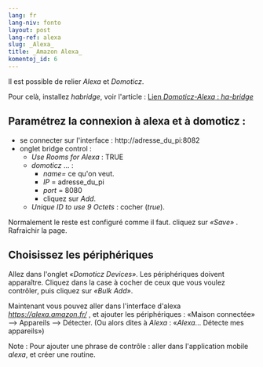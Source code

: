 ```yaml
---
lang: fr
lang-niv: fonto
layout: post
lang-ref: alexa
slug: _Alexa_
title: _Amazon Alexa_
komentoj_id: 6
---
```


Il est possible de relier _Alexa_ et _Domoticz_.

Pour celà, installez _habridge_, voir l'article :
[Lien _Domoticz-Alexa_ : _ha-bridge_](2021-08-14-habridge.md)


## Paramétrez la connexion à alexa et à domoticz :
- se connecter sur l'interface : http://adresse_du_pi:8082
- onglet bridge control :
  - _Use Rooms for Alexa_ : TRUE
  - _domoticz_ ... :
    - _name=_ ce qu'on veut.
    - _IP_ = adresse_du_pi
    - _port_ = 8080
    - cliquez sur _Add_.
  - _Unique ID to use 9 Octets_ : cocher (_true_).
    
Normalement le reste est configuré comme il faut.
cliquez sur _«Save»_ . Rafraichir la page.

## Choisissez les périphériques
Allez dans l'onglet _«Domoticz Devices»_. Les périphériques doivent apparaître. Cliquez dans la case à cocher de ceux que vous voulez contrôler, puis cliquez sur _«Bulk Add»_.

Maintenant vous pouvez aller dans l'interface d'alexa _https://alexa.amazon.fr/_ , et ajouter les périphériques :
«Maison connectée» --> Appareils --> Détecter.
(Ou alors dites à _Alexa_ : «_Alexa_... Détecte mes appareils»)

Note : Pour ajouter une phrase de contrôle :
aller dans l'application mobile _alexa_, et créer une routine.



